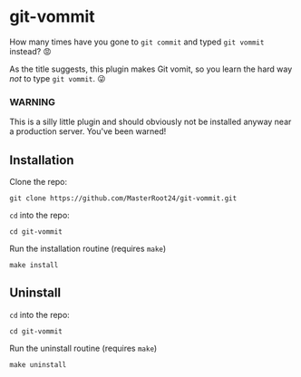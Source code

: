 # git-vommit

How many times have you gone to `git commit` and typed `git vommit` instead? :rage:

As the title suggests, this plugin makes Git vomit, so you learn the hard way *not* to type `git vommit`. :stuck_out_tongue_winking_eye:

### WARNING
This is a silly little plugin and should obviously not be installed anyway near a production server. You've been warned!

## Installation
Clone the repo:
```
git clone https://github.com/MasterRoot24/git-vommit.git
```
`cd` into the repo:
```
cd git-vommit
```
Run the installation routine (requires `make`)
```
make install
```

## Uninstall
`cd` into the repo:
```
cd git-vommit
```
Run the uninstall routine (requires `make`)
```
make uninstall
```
